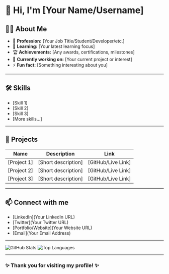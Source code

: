 # 👋 Hi, I'm [Your Name/Username]

## 👨‍💻 About Me

- 💼 **Profession:** [Your Job Title/Student/Developer/etc.]
- 🌱 **Learning:** [Your latest learning focus]
- 🏆 **Achievements:** [Any awards, certifications, milestones]
- 🔭 **Currently working on:** [Your current project or interest]
- ⚡ **Fun fact:** [Something interesting about you]

---

## 🛠️ Skills

- [Skill 1]
- [Skill 2]
- [Skill 3]
- [More skills...]

---

## 🚀 Projects

| Name              | Description                      | Link                |
|-------------------|----------------------------------|---------------------|
| [Project 1]       | [Short description]              | [GitHub/Live Link]  |
| [Project 2]       | [Short description]              | [GitHub/Live Link]  |
| [Project 3]       | [Short description]              | [GitHub/Live Link]  |

---

## 📫 Connect with me

- [LinkedIn](Your LinkedIn URL)
- [Twitter](Your Twitter URL)
- [Portfolio/Website](Your Website URL)
- [Email](Your Email Address)

---

![GitHub Stats](https://github-readme-stats.vercel.app/api?username=daddysingh1718&show_icons=true&theme=radical)
![Top Languages](https://github-readme-stats.vercel.app/api/top-langs/?username=daddysingh1718&layout=compact&theme=radical)

---

### ✨ Thank you for visiting my profile! ✨
